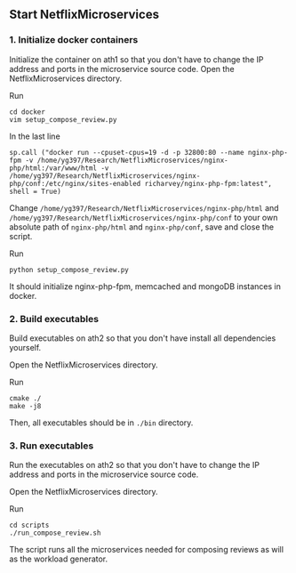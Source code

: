 

## Start NetflixMicroservices

### 1. Initialize docker containers
Initialize the container on ath1 so that you don't have to change the IP address and ports in the microservice source code. 
Open the NetflixMicroservices directory. 

Run
```
cd docker
vim setup_compose_review.py
```
In the last line

```
sp.call ("docker run --cpuset-cpus=19 -d -p 32800:80 --name nginx-php-fpm -v /home/yg397/Research/NetflixMicroservices/nginx-php/html:/var/www/html -v /home/yg397/Research/NetflixMicroservices/nginx-php/conf:/etc/nginx/sites-enabled richarvey/nginx-php-fpm:latest", shell = True)
```
Change `/home/yg397/Research/NetflixMicroservices/nginx-php/html` and `/home/yg397/Research/NetflixMicroservices/nginx-php/conf` to your own absolute path of `nginx-php/html` and `nginx-php/conf`, save and close the script.

Run
```
python setup_compose_review.py
```
It should initialize nginx-php-fpm, memcached and mongoDB instances in docker. 

### 2. Build executables
Build executables on ath2 so that you don't have install all dependencies yourself. 

Open the NetflixMicroservices directory. 

Run
```
cmake ./
make -j8
```
Then, all executables should be in `./bin` directory. 

### 3. Run executables
Run the executables on ath2 so that you don't have to change the IP address and ports in the microservice source code. 

Open the NetflixMicroservices directory. 

Run
```
cd scripts
./run_compose_review.sh
```
The script runs all the microservices needed for composing reviews as will as the workload generator. 



